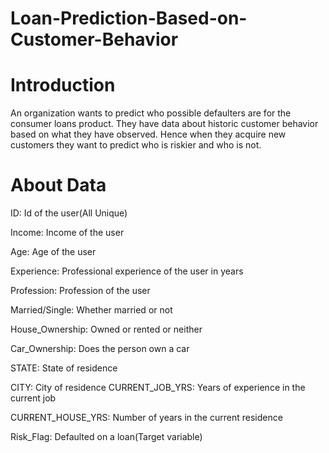 # Loan-Prediction-Based-on-Customer-Behavior

# Introduction
An organization wants to predict who possible defaulters are for the consumer loans product. They have data about historic customer behavior based on what they have observed. Hence when they acquire new customers they want to predict who is riskier and who is not.

# About Data
ID: Id of the user(All Unique)

Income: Income of the user

Age: Age of the user

Experience: Professional experience of the user in years

Profession: Profession of the user

Married/Single: Whether married or not

House_Ownership: Owned or rented or neither

Car_Ownership: Does the person own a car

STATE: State of residence

CITY: City of residence
CURRENT_JOB_YRS: Years of experience in the current job

CURRENT_HOUSE_YRS: Number of years in the current residence

Risk_Flag: Defaulted on a loan(Target variable)
